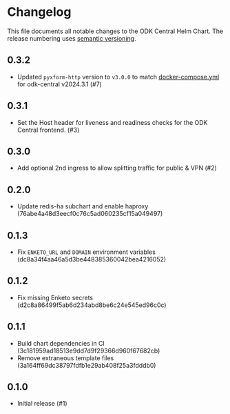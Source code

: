 # Changelog

This file documents all notable changes to the ODK Central Helm Chart.
The release numbering uses [semantic versioning](http://semver.org).

## 0.3.2

- Updated `pyxform-http` version to `v3.0.0` to match [docker-compose.yml](https://github.com/getodk/central/blob/v2024.3.1/docker-compose.yml#L111) for odk-central v2024.3.1 (#7)

## 0.3.1

- Set the Host header for liveness and readiness checks for the ODK Central frontend. (#3)

## 0.3.0

- Add optional 2nd ingress to allow splitting traffic for public & VPN (#2)

## 0.2.0

- Update redis-ha subchart and enable haproxy (76abe4a48d3eecf0c76c5ad060235cf15a049497)

## 0.1.3

- Fix `ENKETO_URL` and `DOMAIN` environment variables (dc8a34f4aa46a5d3be448385360042bea4216052)

## 0.1.2

- Fix missing Enketo secrets (d2c8a86499f5ab6d234abd8be6c24e545ed96c0c)

## 0.1.1

- Build chart dependencies in CI (3c181959ad18513e9dd7d9f29366d960f67682cb)
- Remove extraneous template files (3a164ff69dc38797fdfb1e29ab408f25a3fdddb0)

## 0.1.0

- Initial release (#1)
